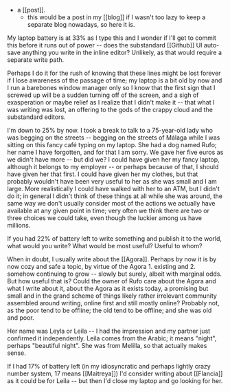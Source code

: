 - a [[post]].
  - this would be a post in my [[blog]] if I wasn't too lazy to keep a separate blog nowadays, so here it is.

My laptop battery is at 33% as I type this and I wonder if I'll get to commit this before it runs out of power -- does the substandard [[Github]] UI auto-save anything you write in the inline editor? Unlikely, as that would require a separate write path.

Perhaps I do it for the rush of knowing that these lines might be lost forever if I lose awareness of the passage of time; my laptop is a bit old by now and I run a barebones window manager only so I know that the first sign that I screwed up will be a sudden turning off of the screen, and a sigh of exasperation or maybe relief as I realize that I didn't make it -- that what I was writing was lost, an offering to the gods of the crappy cloud and the substandard editors.

I'm down to 25% by now. I took a break to talk to a 75-year-old lady who was begging on the streets -- begging on the streets of Málaga while I was sitting on this fancy café typing on my laptop. She had a dog named Rufo; her name I have forgotten, and for that I am sorry. We gave her five euros as we didn't have more -- but did we? I could have given her my fancy laptop, although it belongs to my employer -- or perhaps because of that, I should have given her that first. I could have given her my clothes, but that probably wouldn't have been very useful to her as she was small and I am large. More realistically I could have walked with her to an ATM, but I didn't do it; in general I didn't think of these things at all while she was around, the same way we don't usually consider most of the actions we actually have available at any given point in time; very often we think there are two or three choices we could take, even though the luckier among us have millions.

If you had 22% of battery left to write something and publish it to the world, what would you write? What would be most useful? Useful to whom?

When in doubt, I usually write about the [[Agora]]. Perhaps by now it is by now cozy and safe a topic, by virtue of the Agora 1. existing and 2. somehow continuing to grow -- slowly but surely, albeit with marginal odds. But how useful that is? Could the owner of Rufo care about the Agora and what I write about it, about the Agora as it exists today, a promising but small and in the grand scheme of things likely rather irrelevant community assembled around writing, online first and still mostly online? Probably not, as the poor tend to be offline; the old tend to be offline; and she was old and poor.

Her name was Leyla or Leila -- I had the impression and my partner just confirmed it independently. Leila comes from the Arabic; it means "night", perhaps "beautiful night". She was from Melilla, so that actually makes sense.

If I had 17% of battery left (in my idiosyncratic and perhaps lightly crazy number system, 17 means [[Maitreya]]) I'd consider writing about [[Flancia]] as it could be for Leila -- but then I'd close my laptop and go looking for her.
